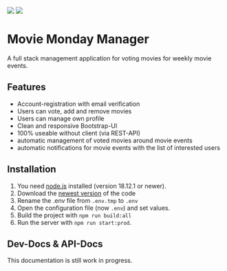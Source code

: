 ![](https://img.shields.io/github/v/release/EliasSchaut/Movie-Monday-Manager?color=purple&include_prereleases&label=Release)
![](https://img.shields.io/github/license/EliasSchaut/Movie-Monday-Manager)

# Movie Monday Manager 
A full stack management application for voting movies for weekly movie events.

## Features
- Account-registration with email verification
- Users can vote, add and remove movies
- Users can manage own profile
- Clean and responsive Bootstrap-UI
- 100% useable without client (via REST-API)
- automatic management of voted movies around movie events
- automatic notifications for movie events with the list of interested users

## Installation
1. You need [node.js](https://nodejs.org/en/) installed (version 18.12.1 or newer).
2. Download the [newest version](https://github.com/EliasSchaut/Movie-Monday-Manager/releases) of the code
3. Rename the .env file from ```.env.tmp``` to ```.env```
4. Open the configuration file (now ```.env```) and set values.
5. Build the project with ```npm run build:all```
6. Run the server with ```npm run start:prod```.

## Dev-Docs & API-Docs
This documentation is still work in progress.
